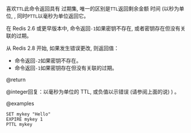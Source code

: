 喜欢`TTL`此命令返回具有
过期集, 唯一的区别是`TTL`返回剩余金额
时间 (以秒为单位,  , 同时`PTTL`以毫秒为单位返回它。

在 Redis 2.6 或更早版本中, 命令返回`-1`如果密钥不存在, 或者密钥存在但没有关联的过期。

从 Redis 2.8 开始, 如果发生错误更改, 则返回值：

*   命令返回`-2`如果密钥不存在。
*   命令返回`-1`如果密钥存在但没有关联的过期。

@return

@integer回复：以毫秒为单位的 TTL, 或负值以示错误 (请参阅上面的说) ) 。

@examples

```cli
SET mykey "Hello"
EXPIRE mykey 1
PTTL mykey
```
